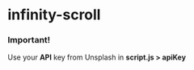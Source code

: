 # infinity-scroll
 
<h3 color:red>Important!</h3>

<p>Use your <b>API</b> key from Unsplash in <b>script.js > apiKey</b><p>

